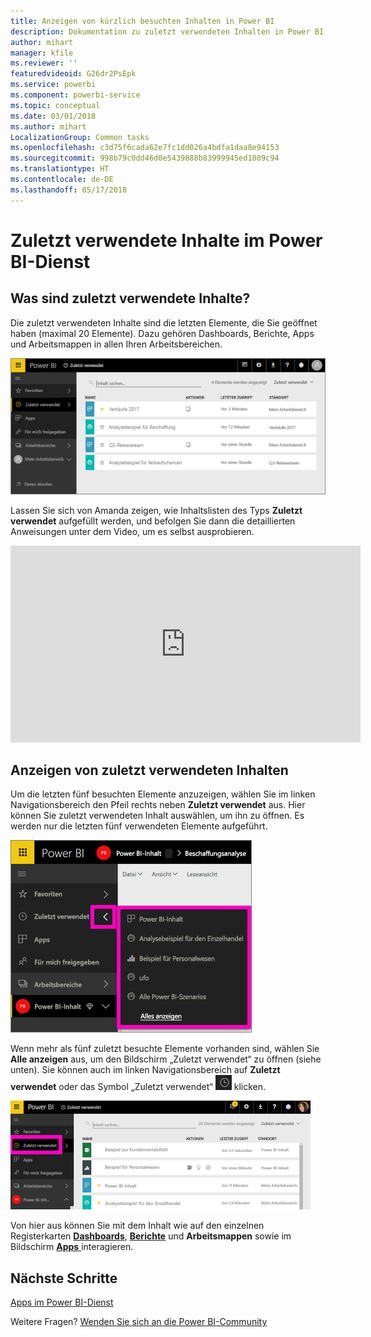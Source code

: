 ```yaml
---
title: Anzeigen von kürzlich besuchten Inhalten in Power BI
description: Dokumentation zu zuletzt verwendeten Inhalten in Power BI
author: mihart
manager: kfile
ms.reviewer: ''
featuredvideoid: G26dr2PsEpk
ms.service: powerbi
ms.component: powerbi-service
ms.topic: conceptual
ms.date: 03/01/2018
ms.author: mihart
LocalizationGroup: Common tasks
ms.openlocfilehash: c3d75f6cada62e7fc1dd026a4bdfa1daa8e94153
ms.sourcegitcommit: 998b79c0dd46d0e5439888b83999945ed1809c94
ms.translationtype: HT
ms.contentlocale: de-DE
ms.lasthandoff: 05/17/2018
---
```

# <a name="recent-content-in-power-bi-service"></a>**Zuletzt verwendete** Inhalte im Power BI-Dienst


## <a name="what-is-recent-content"></a>Was sind zuletzt verwendete Inhalte?
Die zuletzt verwendeten Inhalte sind die letzten Elemente, die Sie geöffnet haben (maximal 20 Elemente).  Dazu gehören Dashboards, Berichte, Apps und Arbeitsmappen in allen Ihren Arbeitsbereichen.

![Fenster „Neueste Inhalte“](media/service-recent/power-bi-recent-screen.png)

Lassen Sie sich von Amanda zeigen, wie Inhaltslisten des Typs **Zuletzt verwendet** aufgefüllt werden, und befolgen Sie dann die detaillierten Anweisungen unter dem Video, um es selbst ausprobieren.

<iframe width="560" height="315" src="https://www.youtube.com/embed/G26dr2PsEpk" frameborder="0" allowfullscreen></iframe>

## <a name="display-recent-content"></a>Anzeigen von zuletzt verwendeten Inhalten
Um die letzten fünf besuchten Elemente anzuzeigen, wählen Sie im linken Navigationsbereich den Pfeil rechts neben **Zuletzt verwendet** aus.  Hier können Sie zuletzt verwendeten Inhalt auswählen, um ihn zu öffnen. Es werden nur die letzten fünf verwendeten Elemente aufgeführt.

![Flyout „Neueste Inhalte“](media/service-recent/power-bi-recent-flyout-new.png)

Wenn mehr als fünf zuletzt besuchte Elemente vorhanden sind, wählen Sie **Alle anzeigen** aus, um den Bildschirm „Zuletzt verwendet“ zu öffnen (siehe unten). Sie können auch im linken Navigationsbereich auf **Zuletzt verwendet** oder das Symbol „Zuletzt verwendet“ ![Symbol „Zuletzt verwendet“](media/service-recent/power-bi-recent-icon.png) klicken.

![Alle zuletzt verwendeten Inhalte anzeigen](media/service-recent/power-bi-recent-list.png)

Von hier aus können Sie mit dem Inhalt wie auf den einzelnen Registerkarten [ **Dashboards**](service-dashboards.md), [ **Berichte**](service-reports.md) und **Arbeitsmappen** sowie im Bildschirm [ **Apps** ](service-install-use-apps.md) interagieren.

## <a name="next-steps"></a>Nächste Schritte
[Apps im Power BI-Dienst](service-install-use-apps.md)

Weitere Fragen? [Wenden Sie sich an die Power BI-Community](http://community.powerbi.com/)

